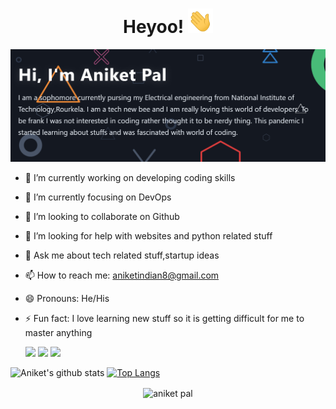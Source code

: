 <h1 align="center">Heyoo! <img src="https://raw.githubusercontent.com/ABSphreak/ABSphreak/master/gifs/Hi.gif" width="40px" /> </h1>

 <img src='github-banner.png'>
 
- 🔭 I’m currently working on developing coding skills 
- 🌱 I’m currently focusing on DevOps
- 👯 I’m looking to collaborate on Github
- 🤔 I’m looking for help with websites and python related stuff
- 💬 Ask me about tech related stuff,startup ideas
- 📫 How to reach me: aniketindian8@gmail.com 
- 😄 Pronouns: He/His
- ⚡ Fun fact: I love learning new stuff so it is getting difficult for me to master anything 





  [<img src="https://img.shields.io/badge/linkedin-%230077B5.svg?&style=for-the-badge&logo=linkedin&logoColor=white" />](https://www.linkedin.com/in/aniket-pal-5996251aa/) [<img src = "https://img.shields.io/badge/instagram-%23E4405F.svg?&style=for-the-badge&logo=instagram&logoColor=white">](https://www.instagram.com/itzaniket_762/) [<img src = "https://img.shields.io/badge/facebook-%231877F2.svg?&style=for-the-badge&logo=facebook&logoColor=white">](https://www.facebook.com/profile.php?id=100005738866655)

![Aniket's github stats](https://github-readme-stats.vercel.app/api?username=aniket762&count_private=true&theme=radical)
[![Top Langs](https://github-readme-stats.vercel.app/api/top-langs/?username=Aniket762&layout=compact)](https://github.com/Aniket762/github-readme-stats)

 

<p align="center"><img align="center" src="https://github-readme-streak-stats.herokuapp.com/?user=Aniket762&theme=radical" alt="aniket pal" /></p>
